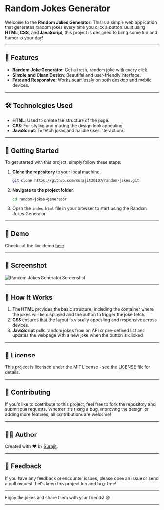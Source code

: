 # Random Jokes Generator

Welcome to the **Random Jokes Generator**! This is a simple web application that generates random jokes every time you click a button. Built using **HTML**, **CSS**, and **JavaScript**, this project is designed to bring some fun and humor to your day!

---

## 🎉 Features

- **Random Joke Generator**: Get a fresh, random joke with every click.
- **Simple and Clean Design**: Beautiful and user-friendly interface.
- **Fast and Responsive**: Works seamlessly on both desktop and mobile devices.

---

## 🛠️ Technologies Used

- **HTML**: Used to create the structure of the page.
- **CSS**: For styling and making the design look appealing.
- **JavaScript**: To fetch jokes and handle user interactions.

---

## 🚀 Getting Started

To get started with this project, simply follow these steps:

1. **Clone the repository** to your local machine.

   ```bash
   git clone https://github.com/surajit20107/random-jokes.git
   ```

2. **Navigate to the project folder**.

   ```bash
   cd random-jokes-generator
   ```

3. Open the `index.html` file in your browser to start using the Random Jokes Generator.

---

## 🎨 Demo

Check out the live demo [here](https://random-jokes-red.vercel.app/)

---

## 📸 Screenshot

![Random Jokes Generator Screenshot](./screenshot.png)

---

## 🔧 How It Works

1. The **HTML** provides the basic structure, including the container where the jokes will be displayed and the button to trigger the joke fetch.
2. **CSS** ensures that the layout is visually appealing and responsive across devices.
3. **JavaScript** pulls random jokes from an API or pre-defined list and updates the webpage with a new joke when the button is clicked.

---

## 📄 License

This project is licensed under the MIT License - see the [LICENSE](LICENSE) file for details.

---

## 🤝 Contributing

If you'd like to contribute to this project, feel free to fork the repository and submit pull requests. Whether it's fixing a bug, improving the design, or adding more features, all contributions are welcome!

---

## 🙋‍♂️ Author

Created with ❤️ by [Surajit](https://github.com/surajit20107).

---

## 💬 Feedback

If you have any feedback or encounter issues, please open an issue or send a pull request. Let's keep this project fun and bug-free!

---

Enjoy the jokes and share them with your friends! 😄

---

